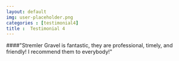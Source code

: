 ```yaml
---
layout: default
img: user-placeholder.png
categories : [testimonial4]
title :  Testimonial 4
---
```


####"Stremler Gravel is fantastic, they are professional, timely, and friendly! I recommend them to everybody!"
